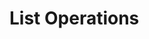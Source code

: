 
# List Operations

```{doxygendefine} CORE_PP_HEAD
```

```{doxygendefine} CORE_PP_REST
```

```{doxygendefine} CORE_PP_SECOND
```

```{doxygendefine} CORE_PP_THIRD
```



